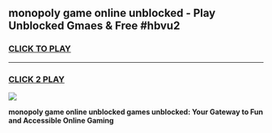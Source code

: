 
## monopoly game online unblocked - Play Unblocked Gmaes & Free #hbvu2
<h3>
<a href="https://news.freeplayer.one?title=monopoly_game_online_unblocked&ref=03M">CLICK TO PLAY</a></h3>
<hr>

<h3>
<a href="https://news.freeplayer.one?title=monopoly_game_online_unblocked&ref=03M">CLICK 2 PLAY</a>
  
</h3>

<a href="https://news.freeplayer.one?title=monopoly_game_online_unblocked&ref=03M"><img src="https://clearcache.store/games.png"></a>


**monopoly game online unblocked games unblocked: Your Gateway to Fun and Accessible Online Gaming**
